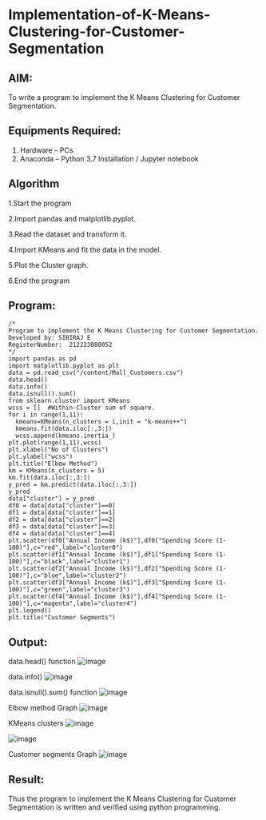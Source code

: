# Implementation-of-K-Means-Clustering-for-Customer-Segmentation

## AIM:
To write a program to implement the K Means Clustering for Customer Segmentation.

## Equipments Required:
1. Hardware – PCs
2. Anaconda – Python 3.7 Installation / Jupyter notebook

## Algorithm
1.Start the program

2.Import pandas and matplotlib.pyplot.

3.Read the dataset and transform it.

4.Import KMeans and fit the data in the model.

5.Plot the Cluster graph.

6.End the program


## Program:
```
/*
Program to implement the K Means Clustering for Customer Segmentation.
Developed by: SIBIRAJ E
RegisterNumber:  212223080052
*/
import pandas as pd
import matplotlib.pyplot as plt
data = pd.read_csv("/content/Mall_Customers.csv")
data.head()
data.info()
data.isnull().sum()
from sklearn.cluster import KMeans
wcss = []  #Within-Cluster sum of square.
for i in range(1,11):
  kmeans=KMeans(n_clusters = i,init = "k-means++")
  kmeans.fit(data.iloc[:,3:])
  wcss.append(kmeans.inertia_)
plt.plot(range(1,11),wcss)
plt.xlabel("No of Clusters")
plt.ylabel("wcss")
plt.title("Elbow Method")
km = KMeans(n_clusters = 5)
km.fit(data.iloc[:,3:])
y_pred = km.predict(data.iloc[:,3:])
y_pred
data["cluster"] = y_pred
df0 = data[data["cluster"]==0]
df1 = data[data["cluster"]==1]
df2 = data[data["cluster"]==2]
df3 = data[data["cluster"]==3]
df4 = data[data["cluster"]==4]
plt.scatter(df0["Annual Income (k$)"],df0["Spending Score (1-100)"],c="red",label="cluster0")
plt.scatter(df1["Annual Income (k$)"],df1["Spending Score (1-100)"],c="black",label="cluster1")
plt.scatter(df2["Annual Income (k$)"],df2["Spending Score (1-100)"],c="blue",label="cluster2")
plt.scatter(df3["Annual Income (k$)"],df3["Spending Score (1-100)"],c="green",label="cluster3")
plt.scatter(df4["Annual Income (k$)"],df4["Spending Score (1-100)"],c="magenta",label="cluster4")
plt.legend()
plt.title("Customer Segments")
```

## Output:

data.head() function
![image](https://github.com/23012647/Implementation-of-K-Means-Clustering-for-Customer-Segmentation/assets/160568857/6e5299f4-6f89-4c71-8bce-39f38673b955)

data.info()
![image](https://github.com/23012647/Implementation-of-K-Means-Clustering-for-Customer-Segmentation/assets/160568857/10c17bc7-612b-441a-a7e4-16e9e9fecf34)

data.isnull().sum() function
![image](https://github.com/23012647/Implementation-of-K-Means-Clustering-for-Customer-Segmentation/assets/160568857/5108197c-455b-4ba1-8420-db0a05935e50)

Elbow method Graph
![image](https://github.com/23012647/Implementation-of-K-Means-Clustering-for-Customer-Segmentation/assets/160568857/a7df9c2c-d26e-45e8-b5d4-fbcf890f0625)

KMeans clusters
![image](https://github.com/23012647/Implementation-of-K-Means-Clustering-for-Customer-Segmentation/assets/160568857/255661ef-85c2-4382-8b83-d159e05d1e00)

![image](https://github.com/23012647/Implementation-of-K-Means-Clustering-for-Customer-Segmentation/assets/160568857/77bfaee8-fb1e-485a-a46c-bf6e35d009ba)

Customer segments Graph
![image](https://github.com/23012647/Implementation-of-K-Means-Clustering-for-Customer-Segmentation/assets/160568857/fb70157f-8859-494e-af78-ecd0e2a63455)











## Result:
Thus the program to implement the K Means Clustering for Customer Segmentation is written and verified using python programming.
